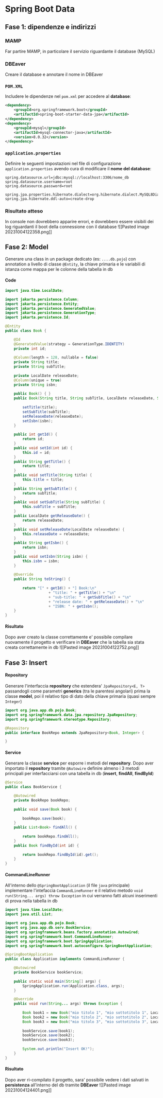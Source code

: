 # Spring Boot Data
## Fase 1: dipendenze e indirizzi
### MAMP
Far partire MAMP, in particolare il servizio riguardante il database (MySQL)

### DBEaver
Creare il database e annotare il nome in DBEaver

### `POM.XML`
Includere le dipendenze nel `pom.xml` per accedere al **database**:
```xml
<dependency>
	<groupId>org.springframework.boot</groupId>
	<artifactId>spring-boot-starter-data-jpa</artifactId>
</dependency>
<dependency>
	<groupId>mysql</groupId>
	<artifactId>mysql-connector-java</artifactId>
	<version>8.0.32</version>
</dependency>
```

### `application.properties`
Definire le seguenti impostazioni nel file di configurazione `application.properties` avendo cura di modificare il **nome del database**:
```properties
spring.datasource.url=jdbc:mysql://localhost:3306/nome_db
spring.datasource.username=root
spring.datasource.password=root

spring.jpa.properties.hibernate.dialect=org.hibernate.dialect.MySQL8Dialect
spring.jpa.hibernate.ddl-auto=create-drop
```

### Risultato atteso
In console non dovrebbero apparire errori, e dovrebbero essere visibili dei log riguardanti il boot della connessione con il database
![[Pasted image 20231004122358.png]]

## Fase 2: Model
Generare una class in un package dedicato (es: `....db.pojo`) con annotation a livello di classe `@Entity`, la chiave primaria e le variabili di istanza come mappa per le colonne della tabella in db
#### Code
```java
import java.time.LocalDate;

import jakarta.persistence.Column;
import jakarta.persistence.Entity;
import jakarta.persistence.GeneratedValue;
import jakarta.persistence.GenerationType;
import jakarta.persistence.Id;

@Entity
public class Book {

	@Id
	@GeneratedValue(strategy = GenerationType.IDENTITY)
	private int id;
	
	@Column(length = 128, nullable = false)
	private String title;
	private String subTitle;
	
	private LocalDate releaseDate;
	@Column(unique = true)
	private String isbn;
	
	public Book() { }
	public Book(String title, String subTitle, LocalDate releaseDate, String isbn) {
	
		setTitle(title);
		setSubTitle(subTitle);
		setReleaseDate(releaseDate);
		setIsbn(isbn);
	}
	
	public int getId() {
		return id;
	}
	public void setId(int id) {
		this.id = id;
	}
	public String getTitle() {
		return title;
	}
	public void setTitle(String title) {
		this.title = title;
	}
	public String getSubTitle() {
		return subTitle;
	}
	public void setSubTitle(String subTitle) {
		this.subTitle = subTitle;
	}
	public LocalDate getReleaseDate() {
		return releaseDate;
	}
	public void setReleaseDate(LocalDate releaseDate) {
		this.releaseDate = releaseDate;
	}
	public String getIsbn() {
		return isbn;
	}
	public void setIsbn(String isbn) {
		this.isbn = isbn;
	}
	
	@Override
	public String toString() {
		
		return "[" + getId() + "] Book:\n"
					+ "title: " + getTitle() + "\n"
					+ "sub-title: " + getSubTitle() + "\n"
					+ "release date: " + getReleaseDate() + "\n"
					+ "ISBN: " + getIsbn();
	}
}
```
#### Risultato
Dopo aver creato la classe correttamente e' possibile compilare nuovamente il progetto e verificare in **DBEaver** che la tabella sia stata creata correttamente in db
![[Pasted image 20231004122752.png]]

## Fase 3: Insert
#### Repository
Generare l'interfaccia **repository** che estendera' `JpaRepository<E, T>` passandogli come parametri **generics** (tra le parentesi angolari) prima la classe **model**, poi il relativo tipo di dato della chiave primaria (quasi sempre `Integer`)
```java
import org.java.app.db.pojo.Book;
import org.springframework.data.jpa.repository.JpaRepository;
import org.springframework.stereotype.Repository;

@Repository
public interface BookRepo extends JpaRepository<Book, Integer> {

}
```

#### Service
Generare la classe **service** per esporre i metodi del **repository**. Dopo aver importato il **repository** tramite `@Autowire` definire almeno i 3 metodi principali per interfacciarsi con una tabella in db (**insert**, **findAll**, **findById**)
```java
@Service
public class BookService {

	@Autowired
	private BookRepo bookRepo;
	
	public void save(Book book) {
		
		bookRepo.save(book);
	}
	public List<Book> findAll() {
		
		return bookRepo.findAll();
	}
	public Book findById(int id) {
		
		return bookRepo.findById(id).get();
	}
}
```

#### CommandLineRunner
All'interno dello `@SpringBootApplication` (il file `java` principale) implementare l'intefaccia `CommandLineRunner` e il relativo metodo `void run(String... args) throw Exception` in cui verranno fatti alcuni inserimenti di prova nella tabella in db
```java
import java.time.LocalDate;
import java.util.List;

import org.java.app.db.pojo.Book;
import org.java.app.db.serv.BookService;
import org.springframework.beans.factory.annotation.Autowired;
import org.springframework.boot.CommandLineRunner;
import org.springframework.boot.SpringApplication;
import org.springframework.boot.autoconfigure.SpringBootApplication;

@SpringBootApplication
public class Application implements CommandLineRunner {

	@Autowired
	private BookService bookService;
	
	public static void main(String[] args) {
		SpringApplication.run(Application.class, args);
	}

	@Override
	public void run(String... args) throws Exception {
		
		Book book1 = new Book("mio titolo 1", "mio sottotitolo 1", LocalDate.now(), "1234234");
		Book book2 = new Book("mio titolo 2", "mio sottotitolo 2", LocalDate.now(), "1234235");
		Book book3 = new Book("mio titolo 3", "mio sottotitolo 3", LocalDate.now(), "1234236");
		
		bookService.save(book1);
		bookService.save(book2);
		bookService.save(book3);
		
		System.out.println("Insert OK!");
	}
}
```

#### Risultato
Dopo aver ri-compilato il progetto, sara' possibile vedere i dati salvati in **persistenza** all'interno del db tramite **DBEaver**
![[Pasted image 20231004124401.png]]
